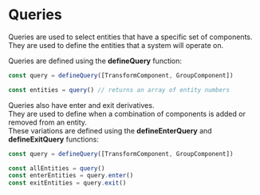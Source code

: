 # Queries
Queries are used to select entities that have a specific set of components.  
They are used to define the entities that a system will operate on.  

Queries are defined using the **defineQuery** function:
```ts
const query = defineQuery([TransformComponent, GroupComponent])

const entities = query() // returns an array of entity numbers
```

Queries also have enter and exit derivatives.  
They are used to define when a combination of components is added or removed from an entity.  
These variations are defined using the **defineEnterQuery** and **defineExitQuery** functions:
```ts
const query = defineQuery([TransformComponent, GroupComponent])

const allEntities = query()
const enterEntities = query.enter()
const exitEntities = query.exit()
```

